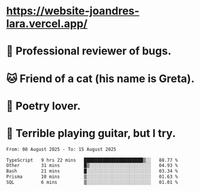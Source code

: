 # https://website-joandres-lara.vercel.app/
# 🐛 Professional reviewer of bugs.
# 🐱 Friend of a cat (his name is Greta).
# 📜 Poetry lover.
# 🎸 Terrible playing guitar, but I try.

<!--START_SECTION:waka-->

```txt
From: 08 August 2025 - To: 15 August 2025

TypeScript   9 hrs 22 mins   ██████████████████████▒░░   88.77 %
Other        31 mins         █▒░░░░░░░░░░░░░░░░░░░░░░░   04.93 %
Bash         21 mins         █░░░░░░░░░░░░░░░░░░░░░░░░   03.34 %
Prisma       10 mins         ▒░░░░░░░░░░░░░░░░░░░░░░░░   01.63 %
SQL          6 mins          ▒░░░░░░░░░░░░░░░░░░░░░░░░   01.01 %
```

<!--END_SECTION:waka-->
